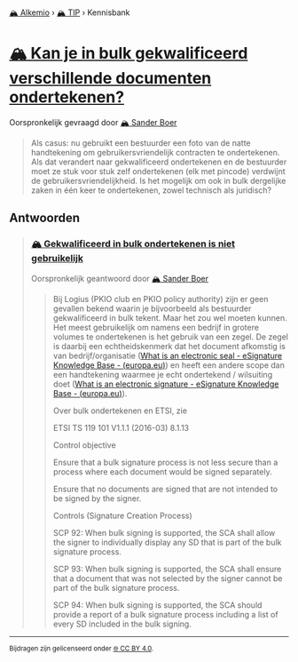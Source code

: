 [🏔️ Alkemio](https://welcome.alkem.io/) › [🏔️ TIP](https://alkem.io/tip/dashboard) › Kennisbank
# [🏔️ Kan je in bulk gekwalificeerd verschillende documenten ondertekenen?](https://alkem.io/tip/collaboration/kanjeinbulkgekwa-4135)
Oorspronkelijk gevraagd door [🏔️ Sander Boer](https://alkem.io/user/sander-boer-499)
>Als casus: nu gebruikt een bestuurder een foto van de natte handtekening om gebruikersvriendelijk contracten te ondertekenen. Als dat verandert naar gekwalificeerd ondertekenen en de bestuurder moet ze stuk voor stuk zelf ondertekenen (elk met pincode) verdwijnt de gebruikersvriendelijkheid. Is het mogelijk om ook in bulk dergelijke zaken in één keer te ondertekenen, zowel technisch als juridisch?
## Antwoorden
>### [🏔️ Gekwalificeerd in bulk ondertekenen is niet gebruikelijk](https://alkem.io/tip/collaboration/kanjeinbulkgekwa-4135/posts/gekwalificeerdinbu-4305)
>Oorspronkelijk geantwoord door [🏔️ Sander Boer](https://alkem.io/tip/collaboration/kanjeinbulkgekwa-4135/posts/gekwalificeerdinbu-4305)
>>Bij Logius (PKIO club en PKIO policy authority) zijn er geen gevallen bekend waarin je bijvoorbeeld als bestuurder gekwalificeerd in bulk tekent. Maar het zou wel moeten kunnen. Het meest gebruikelijk om namens een bedrijf in grotere volumes te ondertekenen is het gebruik van een zegel. De zegel is daarbij een echtheidskenmerk dat het document afkomstig is van bedrijf/organisatie ([What is an electronic seal - eSignature Knowledge Base - (](https://ec.europa.eu/digital-building-blocks/wikis/display/ESIGKB/What+is+an+electronic+seal)[europa.eu](http://europa.eu)[)](https://ec.europa.eu/digital-building-blocks/wikis/display/ESIGKB/What+is+an+electronic+seal)) en heeft een andere scope dan een handtekening waarmee je echt ondertekend / wilsuiting doet ([What is an electronic signature - eSignature Knowledge Base - (](https://ec.europa.eu/digital-building-blocks/wikis/display/ESIGKB/What+is+an+electronic+signature)[europa.eu](http://europa.eu)[)](https://ec.europa.eu/digital-building-blocks/wikis/display/ESIGKB/What+is+an+electronic+signature)).
>>
>>Over bulk ondertekenen en ETSI, zie
>>
>>ETSI TS 119 101 V1.1.1 (2016-03) 8.1.13
>>
>>Control objective
>>
>>Ensure that a bulk signature process is not less secure than a process where each document would be signed separately.
>>
>>Ensure that no documents are signed that are not intended to be signed by the signer.
>>
>>Controls (Signature Creation Process)
>>
>>SCP 92: When bulk signing is supported, the SCA shall allow the signer to individually display any SD that is part of the bulk signature process.
>>
>>SCP 93: When bulk signing is supported, the SCA shall ensure that a document that was not selected by the signer cannot be part of the bulk signature process.
>>
>>SCP 94: When bulk signing is supported, the SCA should provide a report of a bulk signature process including a list of every SD included in the bulk signing.
* * *
<small>Bijdragen zijn gelicenseerd onder [🌐 CC BY 4.0](https://creativecommons.org/licenses/by/4.0/deed.nl).</small>
